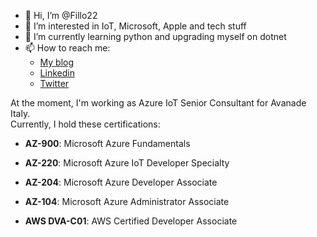 - 👋 Hi, I’m @Fillo22
- 👀 I’m interested in IoT, Microsoft, Apple and tech stuff
- 🌱 I’m currently learning python and upgrading myself on dotnet
- 📫 How to reach me:
  * [My blog](https://filippocarraro.cloud)
  * [Linkedin](https://www.linkedin.com/in/filippo-carraro-cloud/?locale=en_US)
  * [Twitter](https://twitter.com/Fillo_C)
 
At the moment, I'm working as Azure IoT Senior Consultant for Avanade Italy. <br>
Currently, I hold these certifications:

- **AZ-900**: Microsoft Azure Fundamentals

- **AZ-220**: Microsoft Azure IoT Developer Specialty

- **AZ-204**: Microsoft Azure Developer Associate

- **AZ-104**: Microsoft Azure Administrator Associate

- **AWS DVA-C01**: AWS Certified Developer Associate

<!---
Fillo22/Fillo22 is a ✨ special ✨ repository because its `README.md` (this file) appears on your GitHub profile.
You can click the Preview link to take a look at your changes.
--->
